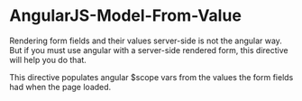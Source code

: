 AngularJS-Model-From-Value
==========================

Rendering form fields and their values server-side is not the angular way. But if you must use angular with a server-side rendered form, this directive will help you do that.

This directive populates angular $scope vars from the values the form fields had when the page loaded.
